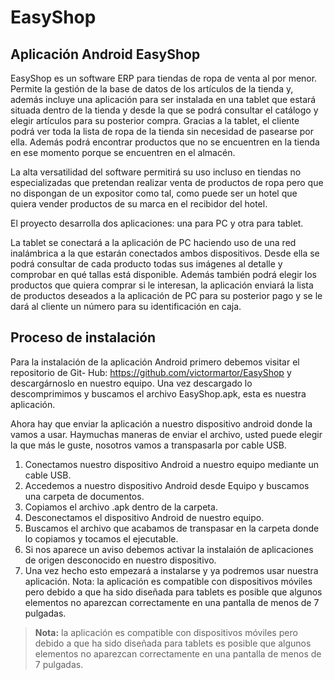 # EasyShop
## Aplicación Android EasyShop

EasyShop es un software ERP para tiendas de ropa de venta al por menor. Permite la
gestión de la base de datos de los artículos de la tienda y, además incluye una aplicación
para ser instalada en una tablet que estará situada dentro de la tienda y desde la que se
podrá consultar el catálogo y elegir artículos para su posterior compra. Gracias a la tablet, el
cliente podrá ver toda la lista de ropa de la tienda sin necesidad de pasearse por ella. Además
podrá encontrar productos que no se encuentren en la tienda en ese momento porque se
encuentren en el almacén.

La alta versatilidad del software permitirá su uso incluso en tiendas no especializadas que
pretendan realizar venta de productos de ropa pero que no dispongan de un expositor como
tal, como puede ser un hotel que quiera vender productos de su marca en el recibidor del
hotel.

El proyecto desarrolla dos aplicaciones: una para PC y otra para tablet.

La tablet se conectará a la aplicación de PC haciendo uso de una red inalámbrica a la
que estarán conectados ambos dispositivos. Desde ella se podrá consultar de cada producto
todas sus imágenes al detalle y comprobar en qué tallas está disponible. Además también
podrá elegir los productos que quiera comprar si le interesan, la aplicación enviará la lista
de productos deseados a la aplicación de PC para su posterior pago y se le dará al cliente un
número para su identificación en caja.

## Proceso de instalación
Para la instalación de la aplicación Android primero debemos visitar el repositorio de Git-
Hub: https://github.com/victormartor/EasyShop y descargárnoslo en nuestro equipo.
Una vez descargado lo descomprimimos y buscamos el archivo EasyShop.apk, esta es nuestra
aplicación.

Ahora hay que enviar la aplicación a nuestro dispositivo android donde la vamos a usar.
Haymuchas maneras de enviar el archivo, usted puede elegir la que más le guste, nosotros
vamos a transpasarla por cable USB.

1. Conectamos nuestro dispositivo Android a nuestro equipo mediante un cable USB.
2. Accedemos a nuestro dispositivo Android desde Equipo y buscamos una carpeta de
documentos.
3. Copiamos el archivo .apk dentro de la carpeta.
4. Desconectamos el dispositivo Android de nuestro equipo.
5. Buscamos el archivo que acabamos de transpasar en la carpeta donde lo copiamos y
tocamos el ejecutable.
6. Si nos aparece un aviso debemos activar la instalaión de aplicaciones de origen desconocido
en nuestro dispositivo.
7. Una vez hecho esto empezará a instalarse y ya podremos usar nuestra aplicación.
Nota: la aplicación es compatible con dispositivos móviles pero debido a que ha sido
diseñada para tablets es posible que algunos elementos no aparezcan correctamente en una
pantalla de menos de 7 pulgadas.

> **Nota:** la aplicación es compatible con dispositivos móviles pero debido a que ha sido
diseñada para tablets es posible que algunos elementos no aparezcan correctamente en una
pantalla de menos de 7 pulgadas.

